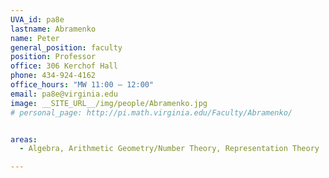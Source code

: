 ```yaml
---
UVA_id: pa8e
lastname: Abramenko
name: Peter
general_position: faculty
position: Professor
office: 306 Kerchof Hall
phone: 434-924-4162
office_hours: "MW 11:00 – 12:00"
email: pa8e@virginia.edu
image: __SITE_URL__/img/people/Abramenko.jpg
# personal_page: http://pi.math.virginia.edu/Faculty/Abramenko/


areas:
  - Algebra, Arithmetic Geometry/Number Theory, Representation Theory

---
```

